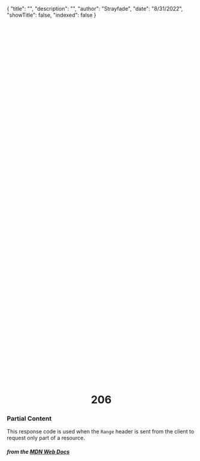 {
"title": "",
"description": "",
"author": "Strayfade",
"date": "8/31/2022",
"showTitle": false,
"indexed": false
}

<p style="margin-right: auto; margin-left: auto; width: max-content; margin-top: 25vh; opacity: 0.5;"></p>
<h1 style="margin-right: auto; margin-left: auto; width: max-content; margin-top: 3px;">206</h1>

### Partial Content

This response code is used when the `Range` header is sent from the client to request only part of a resource.

#### _from the [MDN Web Docs](https://developer.mozilla.org/en-US/docs/Web/HTTP/Status)_
